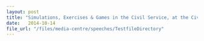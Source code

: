 ```yaml
---
layout: post
title: "Simulations, Exercises & Games in the Civil Service, at the Civil Service College's Games Exchange, 14 Oct 2014, Singapore"
date:   2014-10-14
file_url: "/files/media-centre/speeches/TestfileDirectory"
---
```

 
